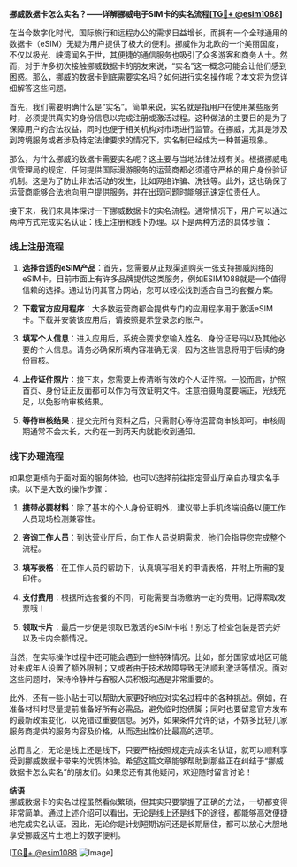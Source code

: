 **挪威数据卡怎么实名？——详解挪威电子SIM卡的实名流程[[TG💪+ @esim1088](https://t.me/s/esim1088)]**

在当今数字化时代，国际旅行和远程办公的需求日益增长，而拥有一个全球通用的数据卡（eSIM）无疑为用户提供了极大的便利。挪威作为北欧的一个美丽国度，不仅以极光、峡湾闻名于世，其便捷的通信服务也吸引了众多游客和商务人士。然而，对于许多初次接触挪威数据卡的朋友来说，“实名”这一概念可能会让他们感到困惑。那么，挪威的数据卡到底需要实名吗？如何进行实名操作呢？本文将为您详细解答这些问题。

首先，我们需要明确什么是“实名”。简单来说，实名就是指用户在使用某些服务时，必须提供真实的身份信息以完成注册或激活过程。这种做法的主要目的是为了保障用户的合法权益，同时也便于相关机构对市场进行监管。在挪威，尤其是涉及到跨境服务或者涉及特定法律要求的情况下，实名制已经成为一种普遍现象。

那么，为什么挪威的数据卡需要实名呢？这主要与当地法律法规有关。根据挪威电信管理局的规定，任何提供国际漫游服务的运营商都必须遵守严格的用户身份验证机制。这是为了防止非法活动的发生，比如网络诈骗、洗钱等。此外，这也确保了运营商能够合法地向用户提供服务，并在出现问题时能够迅速定位责任人。

接下来，我们来具体探讨一下挪威数据卡的实名流程。通常情况下，用户可以通过两种方式完成实名认证：线上注册和线下办理。以下是两种方法的具体步骤：

### 线上注册流程

1. **选择合适的eSIM产品**：首先，您需要从正规渠道购买一张支持挪威网络的eSIM卡。目前市面上有许多品牌提供这类服务，例如ESIM1088就是一个值得信赖的选择。通过访问其官方网站，您可以轻松找到适合自己的套餐方案。
   
2. **下载官方应用程序**：大多数运营商都会提供专门的应用程序用于激活eSIM卡。下载并安装该应用后，请按照提示登录您的账户。

3. **填写个人信息**：进入应用后，系统会要求您输入姓名、身份证号码以及其他必要的个人信息。请务必确保所填内容准确无误，因为这些信息将用于后续的身份审核。

4. **上传证件照片**：接下来，您需要上传清晰有效的个人证件照。一般而言，护照首页、身份证正反面都可以作为有效证明文件。注意拍摄角度要端正，光线充足，以免影响审核结果。

5. **等待审核结果**：提交完所有资料之后，只需耐心等待运营商审核即可。审核周期通常不会太长，大约在一到两天内就能收到通知。

### 线下办理流程

如果您更倾向于面对面的服务体验，也可以选择前往指定营业厅亲自办理实名手续。以下是大致的操作步骤：

1. **携带必要材料**：除了基本的个人身份证明外，建议带上手机终端设备以便工作人员现场检测兼容性。

2. **咨询工作人员**：到达营业厅后，向工作人员说明需求，他们会指导您完成整个流程。

3. **填写表格**：在工作人员的帮助下，认真填写相关的申请表格，并附上所需的复印件。

4. **支付费用**：根据所选套餐的不同，可能需要当场缴纳一定的费用。记得索取发票哦！

5. **领取卡片**：最后一步便是领取已激活的eSIM卡啦！别忘了检查包装是否完好以及卡内余额情况。

当然，在实际操作过程中还可能会遇到一些特殊情况。比如，部分国家或地区可能对未成年人设置了额外限制；又或者由于技术故障导致无法顺利激活等情况。面对这些问题时，保持冷静并与客服人员积极沟通是非常重要的。

此外，还有一些小贴士可以帮助大家更好地应对实名过程中的各种挑战。例如，在准备材料时尽量提前准备好所有必需品，避免临时抱佛脚；同时也要留意官方发布的最新政策变化，以免错过重要信息。另外，如果条件允许的话，不妨多比较几家服务商提供的服务内容及价格，从而选出性价比最高的选项。

总而言之，无论是线上还是线下，只要严格按照规定完成实名认证，就可以顺利享受到挪威数据卡带来的优质体验。希望这篇文章能够帮助到那些正在纠结于“挪威数据卡怎么实名”的朋友们。如果您还有其他疑问，欢迎随时留言讨论！

**结语**  
挪威数据卡的实名过程虽然看似繁琐，但其实只要掌握了正确的方法，一切都变得非常简单。通过上述介绍可以看出，无论是线上还是线下的途径，都能够高效便捷地完成实名认证。因此，无论你是计划短期访问还是长期居住，都可以放心大胆地享受挪威这片土地上的数字便利。  

[[TG💪+ @esim1088](https://t.me/s/esim1088) ![Image](https://i.postimg.cc/4NQfJmqS/Snipaste-2025-05-13-00-14-12.png)]